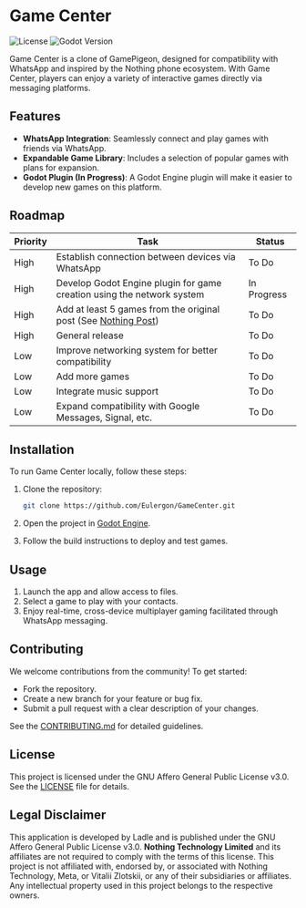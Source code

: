 # Game Center

![License](https://img.shields.io/github/license/Eulergon/GameCenter) ![Godot Version](https://img.shields.io/badge/Godot-4.2-blue)

Game Center is a clone of GamePigeon, designed for compatibility with WhatsApp and inspired by the Nothing phone ecosystem. With Game Center, players can enjoy a variety of interactive games directly via messaging platforms.

## Features
- **WhatsApp Integration**: Seamlessly connect and play games with friends via WhatsApp.
- **Expandable Game Library**: Includes a selection of popular games with plans for expansion.
- **Godot Plugin (In Progress)**: A Godot Engine plugin will make it easier to develop new games on this platform.

## Roadmap
| Priority | Task                                                                 | Status        |
|----------|----------------------------------------------------------------------|---------------|
| High     | Establish connection between devices via WhatsApp                     | To Do         |
| High     | Develop Godot Engine plugin for game creation using the network system| In Progress   |
| High     | Add at least 5 games from the original post (See [Nothing Post](https://nothing.community/d/14030)) | To Do         |
| High     | General release                                                      | To Do         |
| Low      | Improve networking system for better compatibility                   | To Do         |
| Low      | Add more games                                                       | To Do         |
| Low      | Integrate music support                                               | To Do         |
| Low      | Expand compatibility with Google Messages, Signal, etc.               | To Do         |

## Installation
To run Game Center locally, follow these steps:
1. Clone the repository:
    ```bash
    git clone https://github.com/Eulergon/GameCenter.git
    ```
2. Open the project in [Godot Engine](https://godotengine.org/download).

3. Follow the build instructions to deploy and test games.

## Usage
1. Launch the app and allow access to files.
2. Select a game to play with your contacts.
3. Enjoy real-time, cross-device multiplayer gaming facilitated through WhatsApp messaging.

## Contributing
We welcome contributions from the community! To get started:
- Fork the repository.
- Create a new branch for your feature or bug fix.
- Submit a pull request with a clear description of your changes.

See the [CONTRIBUTING.md](CONTRIBUTING.md) for detailed guidelines.

## License
This project is licensed under the GNU Affero General Public License v3.0. See the [LICENSE](LICENSE) file for details.

## Legal Disclaimer
This application is developed by Ladle and is published under the GNU Affero General Public License v3.0. **Nothing Technology Limited** and its affiliates are not required to comply with the terms of this license. This project is not affiliated with, endorsed by, or associated with Nothing Technology, Meta, or Vitalii Zlotskii, or any of their subsidiaries or affiliates. Any intellectual property used in this project belongs to the respective owners.
